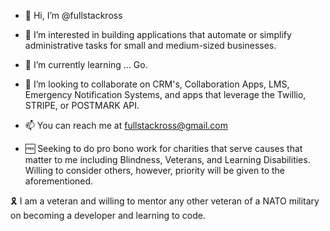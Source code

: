 - 👋 Hi, I’m @fullstackross
- 👀 I’m interested in building applications that automate or simplify administrative tasks for small and medium-sized businesses.
- 🌱 I’m currently learning ... Go. 
- 💞️ I’m looking to collaborate on CRM's, Collaboration Apps, LMS, Emergency Notification Systems, and apps that leverage the Twillio, STRIPE, or POSTMARK API. 
- 📫 You can reach me at fullstackross@gmail.com

- :free:  Seeking to do pro bono work for charities that serve causes that matter to me including Blindness, Veterans, and Learning Disabilities. 
Willing to consider others, however, priority will be given to the aforementioned. 

:reminder_ribbon: I am a veteran and willing to mentor any other veteran of a NATO military on becoming a developer and learning to code. 
